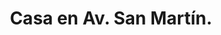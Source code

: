 ---
image: '/imgV/V/V av san martin.png'
title: 'Casa en Av. San Martín.'
location: 'San Miguel del Monte'
price: '$$$'
ambientes: '3 Ambientes'
banios: '1 Baño'
habitaciones: '3 Habitaciones'
info: 'Dentro cuenta con 3 habitaciones (1 en suite), Baño, Cocina-Comedor, Living y Lavadero, y Fuera cuenta con Pileta, Amplio Patio Parquizado y un Quincho con Lavadero y Amplio Garaje.'
---